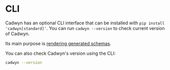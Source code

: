 # CLI

Cadwyn has an optional CLI interface that can be installed with `pip install 'cadwyn[standard]'`.
You can run `cadwyn --version` to check current version of Cadwyn.

Its main purpose is [rendering generated schemas](./schema_generation.md#rendering-schemas).

You can also check Cadwyn's version using the CLI:

```bash
cadwyn --version
```
